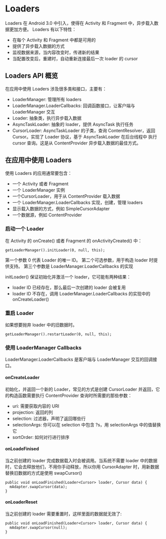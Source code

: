 # Loaders
Loaders 在 Android 3.0 中引入，使得在 Activity 和 Fragment 中，异步载入数据更加方便。 Loaders 有以下特性：
* 在每个 Activity 和 Fragment 中都是可用的
* 提供了异步载入数据的方式
* 监视数据来源，当内容改变时，传递新的结果
* 当配置改变后，重建时，自动重新连接最后一次 loader 的 cursor

## Loaders API 概览
在应用中使用 Loaders 涉及很多类和接口，主要有：

* LoaderManager: 管理所有 loaders
* LoaderManager.LoaderCallbacks: 回调函数接口，让客户端与 LoaderManager 交互
* Loader: 抽象类，执行异步载入数据
* AsyncTaskLoader: 抽象的 loader，提供 AsyncTask 执行任务
* CursorLoader: AsyncTaskLoader 的子类，查询 ContentResolver，返回 Cursor。实现了 Loader 协议，基于 AsyncTaskLoader 在后台线程中
执行 cursor 查询。这是从 ContentProvider 异步载入数据的最佳方式。

## 在应用中使用 Loaders

使用 Loaders 的应用通常要包含：

* 一个 Activity 或者 Fragment
* 一个 LoaderManager 实例
* 一个CursorLoader，用于从 ContentProvider 载入数据
* 一个 LoaderManager.LoaderCallbacks 实现，创建，管理 loaders
* 显示载入数据的方式，例如 SimpleCursorAdapter
* 一个数据源，例如 ContentProvider

### 启动一个 Loader

在 Activity 的 onCreate() 或者 Fragment 的 onActivityCreated() 中：

```
getLoaderManager().initLoader(0, null, this);
```

第一个参数 0 代表 Loader 的唯一 ID。
第二个可选参数，用于构造 loader 时提供支持。
第三个参数是 LoaderManager.LoaderCallbacks 的实现

initLoader() 保证初始化并激活一个 loader，它可能有两种结果：

* loader ID 已经存在，那么最后一次创建的 loader 会被复用
* loader ID 不存在，调用 LoaderManager.LoaderCallbacks 的实现中的 onCreateLoader()

### 重启 Loader
如果想要抛弃 loader 中的旧数据时。

```
getLoaderManager().restartLoader(0, null, this);
```

### 使用 LoaderManager Callbacks

LoaderManager.LoaderCallbacks 是客户端与 LoaderManager 交互的回调接口。

#### onCreateLoader
初始化，并返回一个新的 Loader，常见的方式是创建 CursorLoader 并返回，它的构造函数需要执行 ContentProvider 查询时所需要的那些参数：

* uri: 需要获取内容的 URI
* projection: 返回的列
* selection: 过滤器，声明了返回哪些行
* selectionArgs: 你可以在 selection 中包含 ?s，用 selectionArgs 中的值替换它
* sortOrder: 如何对行进行排序

#### onLoadeFinised
当之前创建的 loader 完成数据载入时会被调用。当系统不需要 loader 中的数据时，它会去释放他们，不用你手动释放，所以你用 CursorAdapter 时，用新数据替换旧数据的方式是使用 swapCursor()

```
public void onLoadFinished(Loader<Cursor> loader, Cursor data) {
  mAdapter.swapCursor(data);
}
```

#### onLoaderReset
当之前创建的 loader 需要重置时，这样里面的数据就无效了:
```
public void onLoadFinished(Loader<Cursor> loader, Cursor data) {
  mAdapter.swapCursor(null);
}
```

